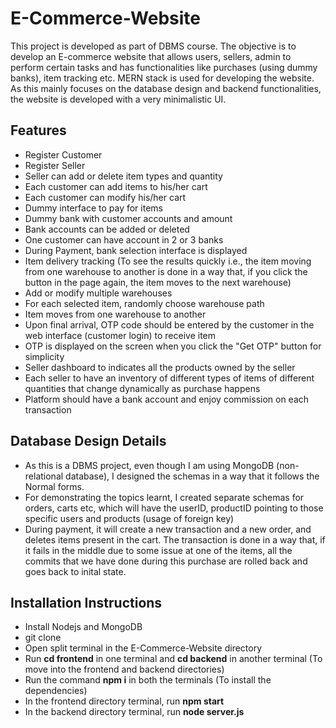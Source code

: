 # E-Commerce-Website
This project is developed as part of DBMS course. The objective is to develop an E-commerce website that allows users, sellers, admin to perform certain tasks and has functionalities like purchases (using dummy banks), item tracking  etc.
MERN stack is used for developing the website. As this mainly focuses on the database design and backend functionalities, the website is developed with a very minimalistic UI.

## Features
* Register Customer
* Register Seller
* Seller can add or delete item types and quantity
* Each customer can add items to his/her cart
* Each customer can modify his/her cart 
* Dummy interface to pay for items
* Dummy bank with customer accounts and amount
* Bank accounts can be added or deleted
* One customer can have account in 2 or 3 banks
* During Payment, bank selection interface is displayed
* Item delivery tracking (To see the results quickly i.e., the item moving from one warehouse to another is done in a way that, if you click the button in the page again, the item moves to the next warehouse)
* Add or modify multiple warehouses
* For each selected item, randomly choose warehouse path
* Item moves from one warehouse to another
* Upon final arrival, OTP code should be entered by the customer in the web interface (customer login) to receive item
* OTP is displayed on the screen when you click the "Get OTP" button for simplicity
* Seller dashboard to indicates all the products owned by the seller
* Each seller to have an inventory of different types of items of different quantities that change dynamically as purchase happens
* Platform should have a bank account and enjoy commission on each transaction

## Database Design Details
* As this is a DBMS project, even though I am using MongoDB (non-relational database), I designed the schemas in a way that it follows the Normal forms. 
* For demonstrating the topics learnt, I created separate schemas for orders, carts etc, which will have the userID, productID pointing to those specific users and products (usage of foreign key)
* During payment, it will create a new transaction and a new order, and deletes items present in the cart. The transaction is done in a way that, if it fails in the middle due to some issue at one of the items, all the commits that we have done during this purchase are rolled back and goes back to inital state.

## Installation Instructions
* Install Nodejs and MongoDB
* git clone <repository link>
* Open split terminal in the E-Commerce-Website directory
* Run **cd frontend** in one terminal and **cd backend** in another terminal (To move into the frontend and backend directories)
* Run the command **npm i** in both the terminals (To install the dependencies)
* In the frontend directory terminal, run **npm start**
* In the backend directory terminal, run **node server.js**
